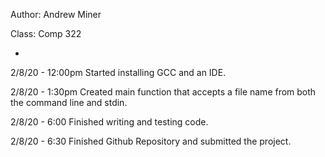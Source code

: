 
Author: Andrew Miner

Class: Comp 322

-
2/8/20 - 12:00pm 
	Started installing GCC and an IDE.

2/8/20 - 1:30pm
	Created main function that accepts a file name from both the command line and stdin.

2/8/20 - 6:00
	Finished writing and testing code.
	
2/8/20 - 6:30
	Finished Github Repository and submitted the project.
